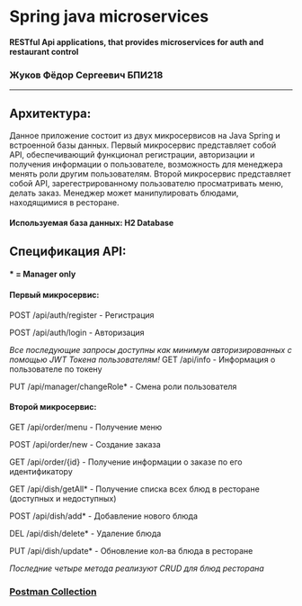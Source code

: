 # Spring java microservices
#### RESTful Api applications, that provides microservices for auth and restaurant control
###  Жуков Фёдор Сергеевич БПИ218
---

## Архитектура:
Данное приложение состоит из двух микросервисов на Java Spring и встроенной базы данных.
Первый микросервис представляет собой API, обеспечивающий функционал регистрации, авторизации и получения информации о пользователе, возможность для менеджера менять роли другим пользователям.
Второй микросервис представляет собой API, зарегестрированному пользователю просматривать меню, делать заказ. Менеджер может манипулировать блюдами, находящимися в ресторане.
#### Используемая база данных: H2 Database

## Спецификация API:
#### * = Manager only
#### Первый микросервис:
POST /api/auth/register - Регистрация

POST /api/auth/login - Авторизация

*Все последующие запросы доступны как минимум авторизированных с помощью JWT Токена пользователям!*
GET /api/info - Информация о пользователе по токену

PUT /api/manager/changeRole* - Смена роли пользователя   

#### Второй микросервис:
GET /api/order/menu - Получение меню

POST /api/order/new - Создание заказа

GET /api/order/{id} - Получение информации о заказе по его идентификатору

GET /api/dish/getAll* - Получение списка всех блюд в ресторане (доступных и недоступных)

POST /api/dish/add* - Добавление нового блюда

DEL /api/dish/delete* - Удаление блюда

PUT /api/dish/update* - Обновление кол-ва блюда в ресторане

*Последние четыре метода реализуют CRUD для блюд ресторана*
### [Postman Collection](https://www.postman.com/fedosz/workspace/auth-and-restaurant-api/overview)

